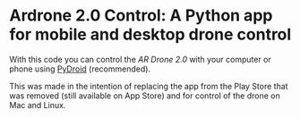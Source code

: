 # Ardrone 2.0 Control: A Python app for mobile and desktop drone control

With this code you can control the *AR Drone 2.0* with your computer or phone using [PyDroid](https://play.google.com/store/apps/details?id=ru.iiec.pydroid) (recommended).  

This was made in the intention of replacing the app from the Play Store that was removed (still available on App Store) and for control of the drone on Mac and Linux.  
